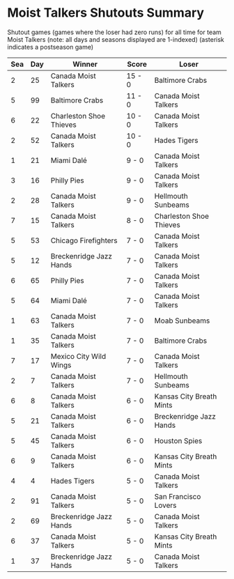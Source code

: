 # Moist Talkers Shutouts Summary



Shutout games (games where the loser had zero runs) for all time for team Moist Talkers (note: all days and seasons displayed are 1-indexed) (asterisk indicates a postseason game)


| Sea | Day | Winner | Score | Loser | 
| ------ |------ |------ |------ |------ |
| 2 | 25 | Canada Moist Talkers | 15 - 0 | Baltimore Crabs | 
| 5 | 99 | Baltimore Crabs | 11 - 0 | Canada Moist Talkers | 
| 6 | 22 | Charleston Shoe Thieves | 10 - 0 | Canada Moist Talkers | 
| 2 | 52 | Canada Moist Talkers | 10 - 0 | Hades Tigers | 
| 1 | 21 | Miami Dalé | 9 - 0 | Canada Moist Talkers | 
| 3 | 16 | Philly Pies | 9 - 0 | Canada Moist Talkers | 
| 2 | 28 | Canada Moist Talkers | 9 - 0 | Hellmouth Sunbeams | 
| 7 | 15 | Canada Moist Talkers | 8 - 0 | Charleston Shoe Thieves | 
| 5 | 53 | Chicago Firefighters | 7 - 0 | Canada Moist Talkers | 
| 5 | 12 | Breckenridge Jazz Hands | 7 - 0 | Canada Moist Talkers | 
| 6 | 65 | Philly Pies | 7 - 0 | Canada Moist Talkers | 
| 5 | 64 | Miami Dalé | 7 - 0 | Canada Moist Talkers | 
| 1 | 63 | Canada Moist Talkers | 7 - 0 | Moab Sunbeams | 
| 1 | 35 | Canada Moist Talkers | 7 - 0 | Baltimore Crabs | 
| 7 | 17 | Mexico City Wild Wings | 7 - 0 | Canada Moist Talkers | 
| 2 | 7 | Canada Moist Talkers | 7 - 0 | Hellmouth Sunbeams | 
| 6 | 8 | Canada Moist Talkers | 6 - 0 | Kansas City Breath Mints | 
| 5 | 21 | Canada Moist Talkers | 6 - 0 | Breckenridge Jazz Hands | 
| 5 | 45 | Canada Moist Talkers | 6 - 0 | Houston Spies | 
| 6 | 9 | Canada Moist Talkers | 6 - 0 | Kansas City Breath Mints | 
| 4 | 4 | Hades Tigers | 5 - 0 | Canada Moist Talkers | 
| 2 | 91 | Canada Moist Talkers | 5 - 0 | San Francisco Lovers | 
| 2 | 69 | Breckenridge Jazz Hands | 5 - 0 | Canada Moist Talkers | 
| 6 | 37 | Canada Moist Talkers | 5 - 0 | Kansas City Breath Mints | 
| 1 | 37 | Breckenridge Jazz Hands | 5 - 0 | Canada Moist Talkers | 


